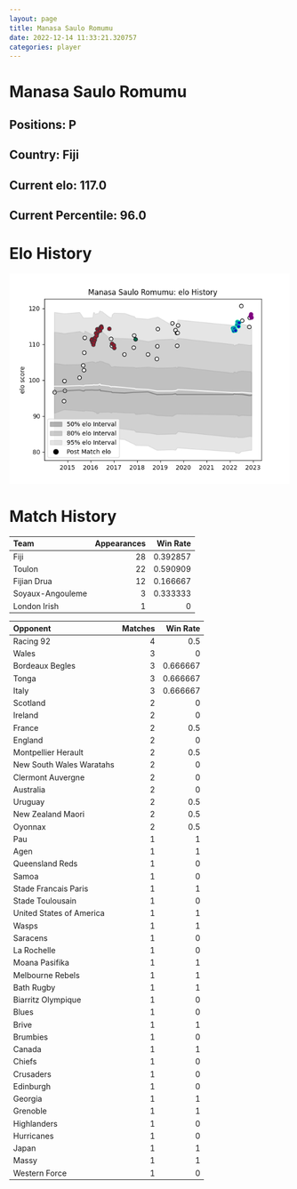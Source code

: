 ```yaml
---  
layout: page  
title: Manasa Saulo Romumu  
date: 2022-12-14 11:33:21.320757  
categories: player  
---
```

# Manasa Saulo Romumu

## Positions: P

## Country: Fiji

## Current elo: 117.0

## Current Percentile: 96.0

# Elo History


![elo history](history_ManasaSauloRomumu.png)
# Match History


| Team             |   Appearances |   Win Rate |
|:-----------------|--------------:|-----------:|
| Fiji             |            28 |   0.392857 |
| Toulon           |            22 |   0.590909 |
| Fijian Drua      |            12 |   0.166667 |
| Soyaux-Angouleme |             3 |   0.333333 |
| London Irish     |             1 |   0        |

| Opponent                 |   Matches |   Win Rate |
|:-------------------------|----------:|-----------:|
| Racing 92                |         4 |   0.5      |
| Wales                    |         3 |   0        |
| Bordeaux Begles          |         3 |   0.666667 |
| Tonga                    |         3 |   0.666667 |
| Italy                    |         3 |   0.666667 |
| Scotland                 |         2 |   0        |
| Ireland                  |         2 |   0        |
| France                   |         2 |   0.5      |
| England                  |         2 |   0        |
| Montpellier Herault      |         2 |   0.5      |
| New South Wales Waratahs |         2 |   0        |
| Clermont Auvergne        |         2 |   0        |
| Australia                |         2 |   0        |
| Uruguay                  |         2 |   0.5      |
| New Zealand Maori        |         2 |   0.5      |
| Oyonnax                  |         2 |   0.5      |
| Pau                      |         1 |   1        |
| Agen                     |         1 |   1        |
| Queensland Reds          |         1 |   0        |
| Samoa                    |         1 |   0        |
| Stade Francais Paris     |         1 |   1        |
| Stade Toulousain         |         1 |   0        |
| United States of America |         1 |   1        |
| Wasps                    |         1 |   1        |
| Saracens                 |         1 |   0        |
| La Rochelle              |         1 |   0        |
| Moana Pasifika           |         1 |   1        |
| Melbourne Rebels         |         1 |   1        |
| Bath Rugby               |         1 |   1        |
| Biarritz Olympique       |         1 |   0        |
| Blues                    |         1 |   0        |
| Brive                    |         1 |   1        |
| Brumbies                 |         1 |   0        |
| Canada                   |         1 |   1        |
| Chiefs                   |         1 |   0        |
| Crusaders                |         1 |   0        |
| Edinburgh                |         1 |   0        |
| Georgia                  |         1 |   1        |
| Grenoble                 |         1 |   1        |
| Highlanders              |         1 |   0        |
| Hurricanes               |         1 |   0        |
| Japan                    |         1 |   1        |
| Massy                    |         1 |   1        |
| Western Force            |         1 |   0        |